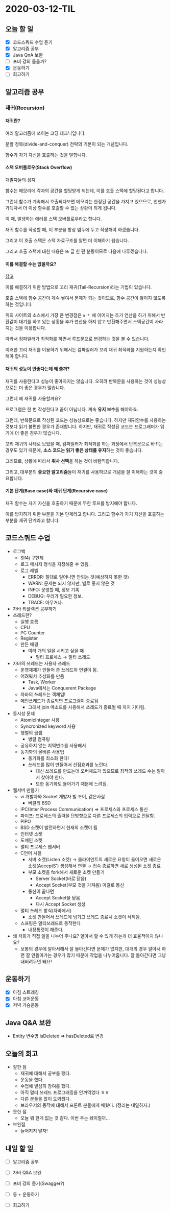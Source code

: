 # 2020-03-12-TIL

## 오늘 할 일

- [x] 코드스쿼드 수업 듣기
- [x] 알고리즘 공부
- [x] Java QnA 보완
- [ ] 포비 강의 들을까?
- [x] 운동하기
- [ ] 회고하기

## 알고리즘 공부

### 재귀(Recursion)

#### 재귀란?

여러 알고리즘에 쓰이는 코딩 테크닉입니다.

분할 정복(divide-and-conquer) 전략의 기본이 되는 개념입니다.

함수가 자기 자신을 호출하는 것을 말합니다.

#### 스택 오버플로우(Stack Overflow)

~~개발자들의 성지~~

함수는 메모리에 각자의 공간을 할당받게 되는데, 이를 호출 스택에 할당된다고 합니다.

그런데 함수가 계속해서 호출되다보면 메모리는 한정된 공간을 가지고 있으므로, 언젠가 가득차서 더 이상 함수를 호출할 수 없는 상황이 되게 됩니다.

이 때, 발생하는 에러를 스택 오버플로우라고 합니다.

재귀 함수를 작성할 때, 이 부분을 항상 염두에 두고 작성해야 하겠습니다.

그리고 이 호출 스택은 스택 자료구조를 알면 더 이해하기 쉽습니다.

그리고 호출 스택에 대한 내용은 또 글 한 편 분량이므로 다음에 다루겠습니다.

#### 이를 해결할 수는 없을까요?

[참고](https://wedul.site/433)

이를 해결하기 위한 방법으로 꼬리 재귀(Tail-Recursion)라는 기법이 있습니다.

호출 스택에 함수 공간이 계속 쌓여서 문제가 되는 것이므로, 함수 공간이 쌓이지 않도록 하는 것입니다.

위의 사이트의 소스에서 가장 큰 변경점은 `n * `에 이어지는 추가 연산을 하기 위해서 반환값이 대기를 하고 있는 상황을 추가 연산을 하지 않고 반환해주면서 스택공간이 사라지는 것을 이용합니다.

따라서 컴파일러가 최적화를 하면서 루프문으로 변경하는 것을 볼 수 있습니다.

이러한 꼬리 재귀를 이용하기 위해서는 컴파일러가 꼬리 재귀 최적화를 지원하는지 확인해야 합니다.

#### 재귀의 성능이 안좋다는데 왜 쓸까?

재귀를 사용한다고 성능이 좋아지지는 않습니다. 오히려 반복문을 사용하는 것이 성능상으로는 더 좋은 경우가 많습니다.

그런데 왜 재귀를 사용할까요?

프로그램은 한 번 작성한다고 끝이 아닙니다. 계속 **유지 보수**를 해야하죠.

그런데, 반복문으로 작성된 코드는 성능상으로는 좋습니다. 하지만 재귀함수를 사용하는 것보다 읽기 불편한 경우가 존재합니다.
하지만, 재귀로 작성된 코드는 프로그래머가 읽기에 더 좋은 경우가 많습니다.

꼬리 재귀의 사례로 보았을 때, 컴파일러가 최적화를 하는 과정에서 반복문으로 바꾸는 경우도 있기 때문에, **소스 코드는 읽기 좋은 상태를 유지**하는 것이 좋습니다.

그러므로, 상황에 따라서 **취사 선택**을 하는 것이 바람직합니다.

그리고, 대부분의 **중요한 알고리즘**들이 재귀를 사용하므로 개념을 잘 이해하는 것이 중요합니다.

#### 기본 단계(Base case)와 재귀 단계(Recursive case)

재귀 함수는 자기 자신을 호출하기 때문에 무한 루프를 방지해야 합니다.

이를 방지하기 위한 부분을 기본 단계라고 합니다. 그리고 함수가 자기 자신을 호출하는 부분을 재귀 단계라고 합니다.

## 코드스쿼드 수업

- 로그백
  - Slf4j 구현체
  - 로그 메시지 형식을 지정해줄 수 있음.
  - 로그 레벨
    - ERROR: 절대로 일어나면 안되는 것(예상하지 못한 것)
    - WARN: 문제는 되지 않지만, 별로 좋지 않은 것
    - INFO: 운영할 때, 정보 기록
    - DEBUG: 우리가 필요한 정보.
    - TRACE: 아무거나.
- 자바 리플렉션 공부하기
- 쓰레드란?
  - 실행 흐름
  - CPU
  - PC Counter
  - Register
  - 만든 배경
    - 여러 개의 일을 시키고 싶을 때
      - 멀티 프로세스 → 멀티 쓰레드
- 자바의 쓰레드는 사용자 쓰레드
  - 운영체제가 만들어 준 쓰레드와 연결이 됨.
  - 어려워서 추상화를 만듬
    - Task, Worker
    - Java에서는 Conquerent Package
  - 자바의 쓰레드는 객체임!
  - 메인쓰레드가 종료되면 프로그램이 종료됨
    - 그래서 join 메소드를 사용해서 쓰레드가 종료될 때 까지 기다림.
- 동시성 문제
  - AtomicInteger 사용
  - Syncronized keyword 사용
  - 행렬의 곱셈
    - 병렬 컴퓨팅
  - 공유하지 않는 지역변수를 사용해서 
  - 동기화의 올바른 사용법
    - 동기화를 최소화 한다!
    - 쓰레드를 많이 만들어서 선점효과를 노린다.
      - 대신 쓰레드를 만드는데 오버헤드가 있으므로 최적의 쓰레드 수는 알아서 찾아야 한다.
      - 또한 동기화도 들어가기 때문에 느려짐.
- 웹서버 만들기
  - vi 개발자와 Socket 개발자 빌 조이, 같은사람
    - 버클리 BSD
  - IPC(Inter Process Communication) ⇒ 프로세스와 프로세스 통신
  - 파이프: 프로세스의 출력을 단방향으로 다른 프로세스의 입력으로 전달함.
  - PIPO
  - BSD 소켓이 발전하면서 현재의 소켓이 됨
  - 인터넷 소켓
  - 도메인 소켓
  - 멀티 프로세스 웹서버
  - C언어 시절
    - 서버 소켓(Listen 소켓) → 클라이언트의 새로운 요청이 들어오면 새로운 소켓(AcceptS') 생성해서 연결 → 접속 종료하면 새로 생성된 소켓 종료
    - 부모 소켓을 fork해서 새로운 소켓 만들기
      - Server Socket(바로 닫음)
      - Accept Socket(부모 것을 가져옴) 이걸로 통신
    - 통신이 끝나면
      - Accept Socket을 닫음
      - 다시 Accept Socket 생성
  - 멀티 쓰레드 방식(자바에서)
    - 소켓 만들어서 쓰레드에 넘기고 쓰레드 종료시 소켓이 삭제됨.
  - 스프링은 멀티쓰레드로 동작한다
    - 내장톰캣이 해준다.
- 왜 저희가 직접 일을 나누어 주나요? 알아서 할 수 있게 하는게 더 효율적이지 않나요?
  - 보통의 경우에 알아서해서 잘 돌아간다면 문제가 없지만, 대개의 경우 알아서 하면 잘 안돌아가는 경우가 많기 때문에 작업을 나누어줍니다. 잘 돌아간다면 그냥 내버려두면 돼요!

## 운동하기

- [x] 아침 스트레칭
- [x] 아침 코어운동
- [x] 저녁 가슴운동

## Java Q&A 보완

- Entity 변수명 isDeleted ⇒ hasDeleted로 변경

## 오늘의 회고

- 잘한 점
  - 재귀에 대해서 공부를 했다.
  - 운동을 했다.
  - 수업에 열심히 참여를 했다.
  - 아직 멀티 쓰레드 프로그래밍을 안까먹었다 ㅎㅎ
  - 다른 분들을 많이 도와줬다.
  - 브라우저의 동작에 대해서 프론트 분들에게 배웠다. (정리는 내일하자.)
- 못한 점
  - 오늘 뭐 한게 없는 것 같다. 이번 주는 왜이럴까...
- 보완점
  - 늘어지지 말자!

## 내일 할 일

- [ ] 알고리즘 공부
- [ ] 자바 Q&A 보완
- [ ] 포비 강의 듣기(Swagger?)
- [ ] 등 + 운동하기
- [ ] 회고하기

